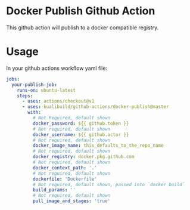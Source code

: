 # Docker Publish Github Action

This github action will publish to a docker compatible registry.

# Usage

In your github actions workflow yaml file:

```yaml
jobs:
  your-publish-job:
    runs-on: ubuntu-latest
    steps:
      - uses: actions/checkout@v1
      - uses: kualibuild/github-actions/docker-publish@master
        with:
          # Not Required, default shown
          docker_password: ${{ github.token }}
          # Not required, default shown
          docker_username: ${{ github.actor }}
          # Not required, default shown
          docker_image_name: this_defaults_to_the_repo_name
          # Not required, default shown
          docker_registry: docker.pkg.github.com
          # Not required, default shown
          docker_context_path: '.'
          # Not required, default shown
          dockerfile: 'Dockerfile'
          # Not required, default shown, passed into `docker build`
          build_params: ''
          # Not required, default shown
          pull_image_and_stages: 'true'
```
